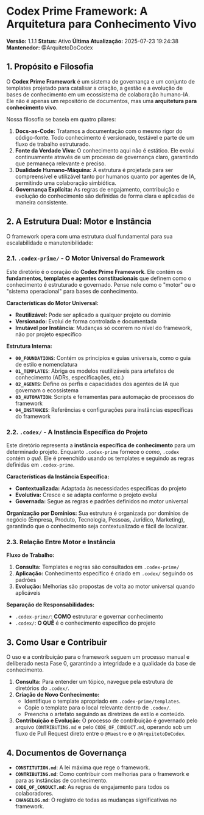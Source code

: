 
# Codex Prime Framework: A Arquitetura para Conhecimento Vivo

**Versão:** 1.1.1
**Status:** Ativo
**Última Atualização:** 2025-07-23 19:24:38
**Mantenedor:** @ArquitetoDoCodex

## 1. Propósito e Filosofia

O **Codex Prime Framework** é um sistema de governança e um conjunto de templates projetado para catalisar a criação, a gestão e a evolução de bases de conhecimento em um ecossistema de colaboração humano-IA. Ele não é apenas um repositório de documentos, mas uma **arquitetura para conhecimento vivo**.

Nossa filosofia se baseia em quatro pilares:

1.  **Docs-as-Code:** Tratamos a documentação com o mesmo rigor do código-fonte. Todo conhecimento é versionado, testável e parte de um fluxo de trabalho estruturado.
2.  **Fonte da Verdade Viva:** O conhecimento aqui não é estático. Ele evolui continuamente através de um processo de governança claro, garantindo que permaneça relevante e preciso.
3.  **Dualidade Humano-Máquina:** A estrutura é projetada para ser compreensível e utilizável tanto por humanos quanto por agentes de IA, permitindo uma colaboração simbiótica.
4.  **Governança Explícita:** As regras de engajamento, contribuição e evolução do conhecimento são definidas de forma clara e aplicadas de maneira consistente.

## 2. A Estrutura Dual: Motor e Instância

O framework opera com uma estrutura dual fundamental para sua escalabilidade e manutenibilidade:

### 2.1. `.codex-prime/` - O Motor Universal do Framework

Este diretório é o coração do **Codex Prime Framework**. Ele contém os **fundamentos, templates e agentes constitucionais** que definem como o conhecimento é estruturado e governado. Pense nele como o "motor" ou o "sistema operacional" para bases de conhecimento.

**Características do Motor Universal:**
- **Reutilizável:** Pode ser aplicado a qualquer projeto ou domínio
- **Versionado:** Evolui de forma controlada e documentada
- **Imutável por Instância:** Mudanças só ocorrem no nível do framework, não por projeto específico

**Estrutura Interna:**
- **`00_FOUNDATIONS`**: Contém os princípios e guias universais, como o guia de estilo e nomenclatura
- **`01_TEMPLATES`**: Abriga os modelos reutilizáveis para artefatos de conhecimento (ADRs, especificações, etc.)
- **`02_AGENTS`**: Define os perfis e capacidades dos agentes de IA que governam o ecossistema
- **`03_AUTOMATION`**: Scripts e ferramentas para automação de processos do framework
- **`04_INSTANCES`**: Referências e configurações para instâncias específicas do framework

### 2.2. `.codex/` - A Instância Específica do Projeto

Este diretório representa a **instância específica de conhecimento** para um determinado projeto. Enquanto `.codex-prime` fornece o *como*, `.codex` contém o *quê*. Ele é preenchido usando os templates e seguindo as regras definidas em `.codex-prime`.

**Características da Instância Específica:**
- **Contextualizada:** Adaptada às necessidades específicas do projeto
- **Evolutiva:** Cresce e se adapta conforme o projeto evolui
- **Governada:** Segue as regras e padrões definidos no motor universal

**Organização por Domínios:**
Sua estrutura é organizada por domínios de negócio (Empresa, Produto, Tecnologia, Pessoas, Jurídico, Marketing), garantindo que o conhecimento seja contextualizado e fácil de localizar.

### 2.3. Relação Entre Motor e Instância

**Fluxo de Trabalho:**
1. **Consulta:** Templates e regras são consultados em `.codex-prime/`
2. **Aplicação:** Conhecimento específico é criado em `.codex/` seguindo os padrões
3. **Evolução:** Melhorias são propostas de volta ao motor universal quando aplicáveis

**Separação de Responsabilidades:**
- `.codex-prime/`: **COMO** estruturar e governar conhecimento
- `.codex/`: **O QUÊ** é o conhecimento específico do projeto

## 3. Como Usar e Contribuir

O uso e a contribuição para o framework seguem um processo manual e deliberado nesta Fase 0, garantindo a integridade e a qualidade da base de conhecimento.

1.  **Consulta:** Para entender um tópico, navegue pela estrutura de diretórios do `.codex/`.
2.  **Criação de Novo Conhecimento:**
    - Identifique o template apropriado em `.codex-prime/templates`.
    - Copie o template para o local relevante dentro de `.codex/`.
    - Preencha o artefato seguindo as diretrizes de estilo e conteúdo.
3.  **Contribuição e Evolução:** O processo de contribuição é governado pelo arquivo `CONTRIBUTING.md` e pelo `CODE_OF_CONDUCT.md`, operando sob um fluxo de Pull Request direto entre o `@Maestro` e o `@ArquitetoDoCodex`.

## 4. Documentos de Governança

- **`CONSTITUTION.md`**: A lei máxima que rege o framework.
- **`CONTRIBUTING.md`**: Como contribuir com melhorias para o framework e para as instâncias de conhecimento.
- **`CODE_OF_CONDUCT.md`**: As regras de engajamento para todos os colaboradores.
- **`CHANGELOG.md`**: O registro de todas as mudanças significativas no framework.
